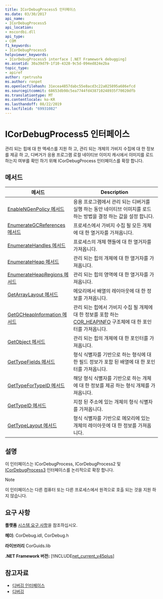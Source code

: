 ```yaml
---
title: ICorDebugProcess5 인터페이스
ms.date: 03/30/2017
api_name:
- ICorDebugProcess5
api_location:
- mscordbi.dll
api_type:
- COM
f1_keywords:
- ICorDebugProcess5
helpviewer_keywords:
- ICorDebugProcess5 interface [.NET Framework debugging]
ms.assetid: 30a39d79-1f10-4328-9c5d-094ed824e2ba
topic_type:
- apiref
author: rpetrusha
ms.author: ronpet
ms.openlocfilehash: 31ecea4857dabc55e8acd3c22a025895a686efcd
ms.sourcegitcommit: 68653db98c5ea7744fd438710248935f70020dfb
ms.translationtype: MT
ms.contentlocale: ko-KR
ms.lasthandoff: 08/22/2019
ms.locfileid: "69931082"
---
```

# <a name="icordebugprocess5-interface"></a>ICorDebugProcess5 인터페이스
관리 되는 힙에 대 한 액세스를 지원 하 고, 관리 되는 개체의 가비지 수집에 대 한 정보를 제공 하 고, 디버거가 응용 프로그램 로컬 네이티브 이미지 캐시에서 이미지를 로드 하는지 여부를 확인 하기 위해 ICorDebugProcess 인터페이스를 확장 합니다.  
  
## <a name="methods"></a>메서드  
  
|메서드|Description|  
|------------|-----------------|  
|[EnableNGenPolicy 메서드](../../../../docs/framework/unmanaged-api/debugging/icordebugprocess5-enablengenpolicy-method.md)|응용 프로그램에서 관리 되는 디버거를 실행 하는 동안 네이티브 이미지를 로드 하는 방법을 결정 하는 값을 설정 합니다.|  
|[EnumerateGCReferences 메서드](../../../../docs/framework/unmanaged-api/debugging/icordebugprocess5-enumerategcreferences-method.md)|프로세스에서 가비지 수집 될 모든 개체에 대 한 열거자를 가져옵니다.|  
|[EnumerateHandles 메서드](../../../../docs/framework/unmanaged-api/debugging/icordebugprocess5-enumeratehandles-method.md)|프로세스의 개체 핸들에 대 한 열거자를 가져옵니다.|  
|[EnumerateHeap 메서드](../../../../docs/framework/unmanaged-api/debugging/icordebugprocess5-enumerateheap-method.md)|관리 되는 힙의 개체에 대 한 열거자를 가져옵니다.|  
|[EnumerateHeapRegions 메서드](../../../../docs/framework/unmanaged-api/debugging/icordebugprocess5-enumerateheapregions-method.md)|관리 되는 힙의 영역에 대 한 열거자를 가져옵니다.|  
|[GetArrayLayout 메서드](../../../../docs/framework/unmanaged-api/debugging/icordebugprocess5-getarraylayout-method.md)|메모리에서 배열의 레이아웃에 대 한 정보를 가져옵니다.|  
|[GetGCHeapInformation 메서드](../../../../docs/framework/unmanaged-api/debugging/icordebugprocess5-getgcheapinformation-method.md)|관리 되는 힙에서 가비지 수집 될 개체에 대 한 정보를 포함 하는 [COR_HEAPINFO](../../../../docs/framework/unmanaged-api/debugging/cor-heapinfo-structure.md) 구조체에 대 한 포인터를 가져옵니다.|  
|[GetObject 메서드](../../../../docs/framework/unmanaged-api/debugging/icordebugprocess5-getobject-method.md)|관리 되는 힙의 개체에 대 한 포인터를 가져옵니다.|  
|[GetTypeFields 메서드](../../../../docs/framework/unmanaged-api/debugging/icordebugprocess5-gettypefields-method.md)|형식 식별자를 기반으로 하는 형식에 대 한 필드 정보가 포함 된 배열에 대 한 포인터를 가져옵니다.|  
|[GetTypeForTypeID 메서드](../../../../docs/framework/unmanaged-api/debugging/icordebugprocess5-gettypefortypeid-method.md)|해당 형식 식별자를 기반으로 하는 개체에 대 한 정보를 제공 하는 형식 개체를 가져옵니다.|  
|[GetTypeID 메서드](../../../../docs/framework/unmanaged-api/debugging/icordebugprocess5-gettypeid-method.md)|지정 된 주소에 있는 개체의 형식 식별자를 가져옵니다.|  
|[GetTypeLayout 메서드](../../../../docs/framework/unmanaged-api/debugging/icordebugprocess5-gettypelayout-method.md)|형식 식별자를 기반으로 메모리에 있는 개체의 레이아웃에 대 한 정보를 가져옵니다.|  
  
## <a name="remarks"></a>설명  
 이 인터페이스는 ICorDebugProcess, ICorDebugProcess2 및 [ICorDebugProcess3](../../../../docs/framework/unmanaged-api/debugging/icordebugprocess3-interface.md) 인터페이스를 논리적으로 확장 합니다.  
  
> [!NOTE]
> 이 인터페이스는 다른 컴퓨터 또는 다른 프로세스에서 원격으로 호출 되는 것을 지원 하지 않습니다.  
  
## <a name="requirements"></a>요구 사항  
 **플랫폼** [시스템 요구 사항](../../../../docs/framework/get-started/system-requirements.md)을 참조하십시오.  
  
 **헤더:** CorDebug.idl, CorDebug.h  
  
 **라이브러리** CorGuids.lib  
  
 **.NET Framework 버전:** [!INCLUDE[net_current_v45plus](../../../../includes/net-current-v45plus-md.md)]  
  
## <a name="see-also"></a>참고자료

- [디버깅 인터페이스](../../../../docs/framework/unmanaged-api/debugging/debugging-interfaces.md)
- [디버깅](../../../../docs/framework/unmanaged-api/debugging/index.md)

